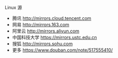 Linux 源

- 腾讯 http://mirrors.cloud.tencent.com
- 网易 http://mirrors.163.com
- 阿里云 http://mirrors.aliyun.com
- 中国科技大学 https://mirrors.ustc.edu.cn
- 搜狐 http://mirrors.sohu.com
- 更多 https://www.douban.com/note/517555410/
